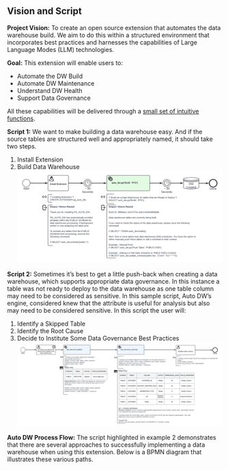 ## Vision and Script
**Project Vision:** To create an open source extension that automates the data warehouse build.  We aim to do this within a structured environment that incorporates best practices and harnesses the capabilities of Large Language Modes (LLM) technologies.

**Goal:** This extension will enable users to: 
- Automate the DW Build
- Automate DW Maintenance  
- Understand DW Health
- Support Data Governance

All these capabilities will be delivered through a [small set of intuitive functions](../sql_functions/readme.md).

**Script 1:** We want to make building a data warehouse easy.  And if the source tables are structured well and appropriately named, it should take two steps. 
1) Install Extension
2) Build Data Warehouse
![User Story 1](PG_AUTO_DW-Visualized_Demo_Script_0.0.1-User_Story_1.png)

**Script 2:** Sometimes it’s best to get a little push-back when creating a data warehouse, which supports appropriate data governance.  In this instance a table was not ready to deploy to the data warehouse as one table column may need to be considered as sensitive.  In this sample script, Auto DW’s engine, considered knew that the attribute is useful for analysis but also may need to be considered sensitive.  In this script the user will:
1) Identify a Skipped Table
2) Identify the Root Cause 
3) Decide to Institute Some Data Governance Best Practices
![User Story 2](PG_AUTO_DW-Visualized_Demo_Script_0.0.1-User_Story_2.png)

**Auto DW Process Flow:** The script highlighted in example 2 demonstrates that there are several approaches to successfully implementing a data warehouse when using this extension. Below is a BPMN diagram that illustrates these various paths. 

